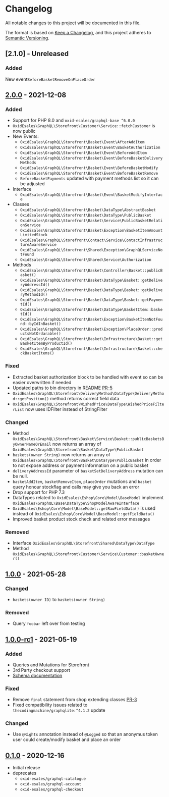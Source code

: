 # Changelog
All notable changes to this project will be documented in this file.

The format is based on [Keep a Changelog](https://keepachangelog.com/en/1.0.0/),
and this project adheres to [Semantic Versioning](https://semver.org/spec/v2.0.0.html).

## [2.1.0] - Unreleased

### Added
New event``BeforeBasketRemoveOnPlaceOrder``

## [2.0.0] - 2021-12-08

### Added
- Support for PHP 8.0 and `oxid-esales/graphql-base ^6.0.0`
- ``OxidEsales\GraphQL\Storefront\Customer\Service::fetchCustomer`` is now public
- New Events:
  - ``OxidEsales\GraphQL\Storefront\Basket\Event\AfterAddItem``
  - ``OxidEsales\GraphQL\Storefront\Basket\Event\BasketAuthorization``
  - ``OxidEsales\GraphQL\Storefront\Basket\Event\BeforeAddItem``
  - ``OxidEsales\GraphQL\Storefront\Basket\Event\BeforeBasketDeliveryMethods``
  - ``OxidEsales\GraphQL\Storefront\Basket\Event\BeforeBasketModify``
  - ``OxidEsales\GraphQL\Storefront\Basket\Event\BeforeBasketRemove``
  - ``BeforeBasketPayments`` updated with payment methods list so it can be adjusted
- Interface
  - `OxidEsales\GraphQL\Storefront\Basket\Event\BasketModifyInterface`
- Classes
  - `OxidEsales\GraphQL\Storefront\Basket\DataType\AbstractBasket`
  - `OxidEsales\GraphQL\Storefront\Basket\DataType\PublicBasket`
  - `OxidEsales\GraphQL\Storefront\Basket\Service\PublicBasketRelationService`
  - `OxidEsales\GraphQL\Storefront\Basket\Exception\BasketItemAmountLimitedStock`
  - `OxidEsales\GraphQL\Storefront\Contact\Service\ContactInfrastructureAwareService`
  - `OxidEsales\GraphQL\Storefront\Shared\Exception\GraphQLServiceNotFound`
  - `OxidEsales\GraphQL\Storefront\Shared\Service\Authorization`
- Methods
  - `OxidEsales\GraphQL\Storefront\Basket\Controller\Basket::publicBasket()`
  - `OxidEsales\GraphQL\Storefront\Basket\DataType\Basket::getDeliveryAddressId()`
  - `OxidEsales\GraphQL\Storefront\Basket\DataType\Basket::getDeliveryMethodId()`
  - `OxidEsales\GraphQL\Storefront\Basket\DataType\Basket::getPaymentId()`
  - `OxidEsales\GraphQL\Storefront\Basket\DataType\BasketItem::basketId()`
  - `OxidEsales\GraphQL\Storefront\Basket\Exception\BasketItemNotFound::byIdInBasket()`
  - `OxidEsales\GraphQL\Storefront\Basket\Exception\PlaceOrder::productsNotOrdarable()`
  - `OxidEsales\GraphQL\Storefront\Basket\Infrastructure\Basket::getBasketItemByProductId()`
  - `OxidEsales\GraphQL\Storefront\Basket\Infrastructure\Basket::checkBasketItems()`

### Fixed
- Extracted basket authorization block to be handled with event so can be easier overwritten if needed
- Updated paths to bin directory in README [PR-5](https://github.com/OXID-eSales/graphql-storefront-module/pull/5)
- `OxidEsales\GraphQL\Storefront\DeliveryMethod\DataType\DeliveryMethod::getPosition()` method returns correct field data
- `OxidEsales\GraphQL\Storefront\WishedPrice\DataType\WishedPriceFilterList` now uses IDFilter instead of StringFilter

### Changed
- Method `OxidEsales\GraphQL\Storefront\Basket\Service\Basket::publicBasketsByOwnerNameOrEmail` now returns an array of `OxidEsales\GraphQL\Storefront\Basket\DataType\PublicBasket`
- `baskets(owner String)` now returns an array of `OxidEsales\GraphQL\Storefront\Basket\DataType\PublicBasket` in order to not expose address or payment information on a public basket
- `deliveryAddressId` parameter of `basketSetDeliveryAddress` mutation can be null.
- `basketAddItem`, `basketRemoveItem`, `placeOrder` mutations and `basket` query honour stockflag and calls may give you back an error
- Drop support for PHP 7.3
- DataTypes related to `OxidEsales\Eshop\Core\Model\BaseModel` implement `OxidEsales\GraphQL\Base\DataType\ShopModelAwareInterface`
- `OxidEsales\Eshop\Core\Model\BaseModel::getRawFieldData()` is used instead of `OxidEsales\Eshop\Core\Model\BaseModel::getFieldData()`
- Improved basket product stock check and related error messages

### Removed
- Interface `OxidEsales\GraphQL\Storefront\Shared\DataType\DataType`
- Method `OxidEsales\GraphQL\Storefront\Customer\Service\Customer::basketOwner()`

## [1.0.0] - 2021-05-28

### Changed

- `baskets(owner ID)` to `baskets(owner String)`

### Removed

- Query `foobar` left over from testing

## [1.0.0-rc1] - 2021-05-19

### Added
- Queries and Mutations for Storefront
- 3rd Party checkout support
- [Schema documentation](https://oxid-esales.github.io/graphql-storefront-module)

### Fixed
- Remove ``final`` statement from shop extending classes [PR-3](https://github.com/OXID-eSales/graphql-storefront-module/pull/3)
- Fixed compatibility issues related to `thecodingmachine/graphqlite:^4.1.2` update

### Changed
- Use `@Rights` annotation instead of `@Logged` so that an anonymus token user could create/modify basket and place an order

## [0.1.0] - 2020-12-16

- Initial release
- deprecates
    - `oxid-esales/graphql-catalogue`
    - `oxid-esales/graphql-account`
    - `oxid-esales/graphql-checkout`

[2.0.0]: https://github.com/OXID-eSales/graphql-storefront-module/compare/v1.0.0...v2.0.0
[1.0.0]: https://github.com/OXID-eSales/graphql-storefront-module/compare/v1.0.0-rc1...v1.0.0
[1.0.0-rc1]: https://github.com/OXID-eSales/graphql-storefront-module/compare/v0.1.0...v1.0.0-rc1
[0.1.0]: https://github.com/OXID-eSales/graphql-storefront-module/releases/tag/v0.1.0

[2.0.0]: https://github.com/OXID-eSales/graphql-storefront-module/compare/v1.0.0...v2.0.0
